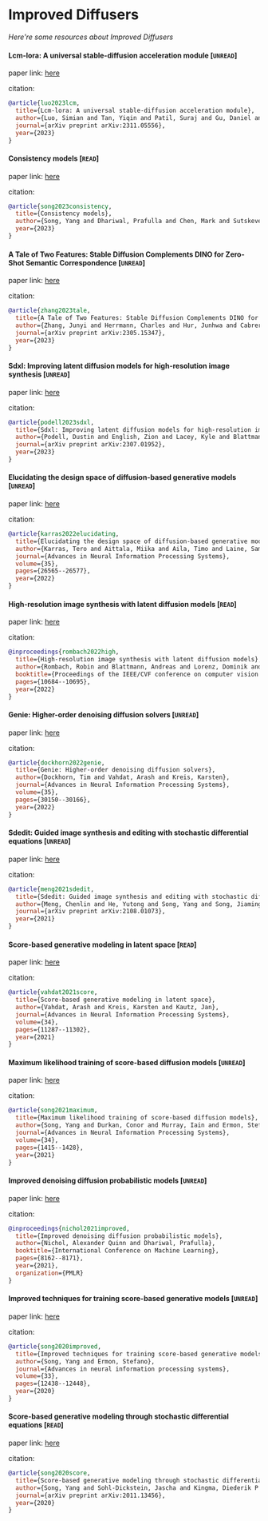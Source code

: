 # Improved Diffusers
*Here're some resources about Improved Diffusers*


#### Lcm-lora: A universal stable-diffusion acceleration module [`UNREAD`]

paper link: [here](https://arxiv.org/pdf/2311.05556)

citation: 
```bibtex
@article{luo2023lcm,
  title={Lcm-lora: A universal stable-diffusion acceleration module},
  author={Luo, Simian and Tan, Yiqin and Patil, Suraj and Gu, Daniel and von Platen, Patrick and Passos, Apolin{\'a}rio and Huang, Longbo and Li, Jian and Zhao, Hang},
  journal={arXiv preprint arXiv:2311.05556},
  year={2023}
}
```


#### Consistency models [`READ`]

paper link: [here](https://openreview.net/pdf?id=FmqFfMTNnv)

citation: 
```bibtex
@article{song2023consistency,
  title={Consistency models},
  author={Song, Yang and Dhariwal, Prafulla and Chen, Mark and Sutskever, Ilya},
  year={2023}
}
```


#### A Tale of Two Features: Stable Diffusion Complements DINO for Zero-Shot Semantic Correspondence [`UNREAD`]

paper link: [here](https://arxiv.org/pdf/2305.15347)

citation: 
```bibtex
@article{zhang2023tale,
  title={A Tale of Two Features: Stable Diffusion Complements DINO for Zero-Shot Semantic Correspondence},
  author={Zhang, Junyi and Herrmann, Charles and Hur, Junhwa and Cabrera, Luisa Polania and Jampani, Varun and Sun, Deqing and Yang, Ming-Hsuan},
  journal={arXiv preprint arXiv:2305.15347},
  year={2023}
}
```
    



#### Sdxl: Improving latent diffusion models for high-resolution image synthesis [`UNREAD`]

paper link: [here](https://arxiv.org/pdf/2307.01952)

citation: 
```bibtex
@article{podell2023sdxl,
  title={Sdxl: Improving latent diffusion models for high-resolution image synthesis},
  author={Podell, Dustin and English, Zion and Lacey, Kyle and Blattmann, Andreas and Dockhorn, Tim and M{\"u}ller, Jonas and Penna, Joe and Rombach, Robin},
  journal={arXiv preprint arXiv:2307.01952},
  year={2023}
}
```

#### Elucidating the design space of diffusion-based generative models [`UNREAD`]

paper link: [here](https://proceedings.neurips.cc/paper_files/paper/2022/file/a98846e9d9cc01cfb87eb694d946ce6b-Paper-Conference.pdf)

citation: 
```bibtex
@article{karras2022elucidating,
  title={Elucidating the design space of diffusion-based generative models},
  author={Karras, Tero and Aittala, Miika and Aila, Timo and Laine, Samuli},
  journal={Advances in Neural Information Processing Systems},
  volume={35},
  pages={26565--26577},
  year={2022}
}
```
    
    

#### High-resolution image synthesis with latent diffusion models [`READ`]

paper link: [here](http://openaccess.thecvf.com/content/CVPR2022/papers/Rombach_High-Resolution_Image_Synthesis_With_Latent_Diffusion_Models_CVPR_2022_paper.pdf)

citation: 
```bibtex
@inproceedings{rombach2022high,
  title={High-resolution image synthesis with latent diffusion models},
  author={Rombach, Robin and Blattmann, Andreas and Lorenz, Dominik and Esser, Patrick and Ommer, Bj{\"o}rn},
  booktitle={Proceedings of the IEEE/CVF conference on computer vision and pattern recognition},
  pages={10684--10695},
  year={2022}
}
```
    

#### Genie: Higher-order denoising diffusion solvers [`UNREAD`]

paper link: [here](https://proceedings.neurips.cc/paper_files/paper/2022/file/c281c5a17ad2e55e1ac1ca825071f991-Paper-Conference.pdf)

citation: 
```bibtex
@article{dockhorn2022genie,
  title={Genie: Higher-order denoising diffusion solvers},
  author={Dockhorn, Tim and Vahdat, Arash and Kreis, Karsten},
  journal={Advances in Neural Information Processing Systems},
  volume={35},
  pages={30150--30166},
  year={2022}
}
```
    


#### Sdedit: Guided image synthesis and editing with stochastic differential equations [`UNREAD`]

paper link: [here](https://arxiv.org/pdf/2108.01073)

citation: 
```bibtex
@article{meng2021sdedit,
  title={Sdedit: Guided image synthesis and editing with stochastic differential equations},
  author={Meng, Chenlin and He, Yutong and Song, Yang and Song, Jiaming and Wu, Jiajun and Zhu, Jun-Yan and Ermon, Stefano},
  journal={arXiv preprint arXiv:2108.01073},
  year={2021}
}
```
    

#### Score-based generative modeling in latent space [`READ`]

paper link: [here](https://proceedings.neurips.cc/paper_files/paper/2021/file/5dca4c6b9e244d24a30b4c45601d9720-Paper.pdf)

citation: 
```bibtex
@article{vahdat2021score,
  title={Score-based generative modeling in latent space},
  author={Vahdat, Arash and Kreis, Karsten and Kautz, Jan},
  journal={Advances in Neural Information Processing Systems},
  volume={34},
  pages={11287--11302},
  year={2021}
}
```

#### Maximum likelihood training of score-based diffusion models [`UNREAD`]

paper link: [here](https://proceedings.neurips.cc/paper/2021/file/0a9fdbb17feb6ccb7ec405cfb85222c4-Paper.pdf)

citation: 
```bibtex
@article{song2021maximum,
  title={Maximum likelihood training of score-based diffusion models},
  author={Song, Yang and Durkan, Conor and Murray, Iain and Ermon, Stefano},
  journal={Advances in Neural Information Processing Systems},
  volume={34},
  pages={1415--1428},
  year={2021}
}
```
    
    

#### Improved denoising diffusion probabilistic models [`UNREAD`]

paper link: [here](http://proceedings.mlr.press/v139/nichol21a/nichol21a.pdf)

citation: 
```bibtex
@inproceedings{nichol2021improved,
  title={Improved denoising diffusion probabilistic models},
  author={Nichol, Alexander Quinn and Dhariwal, Prafulla},
  booktitle={International Conference on Machine Learning},
  pages={8162--8171},
  year={2021},
  organization={PMLR}
}
```
    

#### Improved techniques for training score-based generative models [`UNREAD`]

paper link: [here](https://proceedings.neurips.cc/paper/2020/file/92c3b916311a5517d9290576e3ea37ad-Paper.pdf)

citation: 
```bibtex
@article{song2020improved,
  title={Improved techniques for training score-based generative models},
  author={Song, Yang and Ermon, Stefano},
  journal={Advances in neural information processing systems},
  volume={33},
  pages={12438--12448},
  year={2020}
}
```
    


#### Score-based generative modeling through stochastic differential equations [`READ`]

paper link: [here](https://arxiv.org/pdf/2011.13456)

citation: 
```bibtex
@article{song2020score,
  title={Score-based generative modeling through stochastic differential equations},
  author={Song, Yang and Sohl-Dickstein, Jascha and Kingma, Diederik P and Kumar, Abhishek and Ermon, Stefano and Poole, Ben},
  journal={arXiv preprint arXiv:2011.13456},
  year={2020}
}
```
    